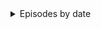 <details><summary>Episodes by date</summary>

##### Example
> ```javascript
> https --follow --timeout 3600 GET 'api.govorenefekt.bg/v1/episodes/by-date/20220325' x-api-key:'dc4f3ce4-f0fa-45f7-bc83-bc16477bc6e6'
> ```
</details>

